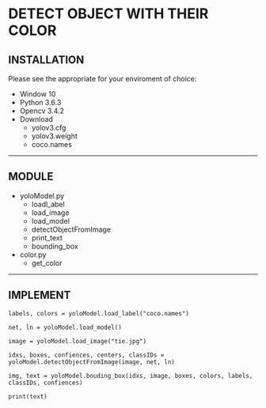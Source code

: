 DETECT OBJECT WITH THEIR COLOR
==============================

## INSTALLATION
Please see the appropriate for your enviroment of choice:
  * Window 10
  * Python 3.6.3
  * Opencv 3.4.2
  * Download
    * yolov3.cfg
    * yolov3.weight
    * coco.names
    
---

## MODULE
  * yoloModel.py
    * loadl_abel
    * load_image
    * load_model
    * detectObjectFromImage
    * print_text
    * bounding_box
  * color.py
    * get_color
    
---

## IMPLEMENT

```
labels, colors = yoloModel.load_label("coco.names")

net, ln = yoloModel.load_model()

image = yoloModel.load_image("tie.jpg")

idxs, boxes, confiences, centers, classIDs = yoloModel.detectObjectFromImage(image, net, ln)

img, text = yoloModel.bouding_box(idxs, image, boxes, colors, labels, classIDs, confiences)

print(text)
```
